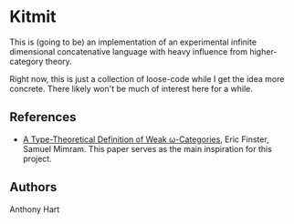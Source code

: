 Kitmit
===================

This is (going to be) an implementation of an experimental infinite dimensional 
concatenative language with heavy influence from higher-category theory. 
 
Right now, this is just a collection of loose-code while I get the idea more concrete. 
There likely won't be much of interest here for a while. 

References
--------------------

 * [A Type-Theoretical Definition of Weak ω-Categories](https://arxiv.org/abs/1706.02866), Eric Finster, Samuel Mimram. 
   This paper serves as the main inspiration for this project.

Authors
-------

Anthony Hart
